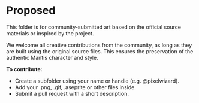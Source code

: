 # Proposed

This folder is for community-submitted art based on the official source materials or inspired by the project.

We welcome all creative contributions from the community, as long as they are built using the original source files. This ensures the preservation of the authentic Mantis character and style.

**To contribute:**

- Create a subfolder using your name or handle (e.g. @pixelwizard).
- Add your .png, .gif, .aseprite or other files inside.
- Submit a pull request with a short description.
